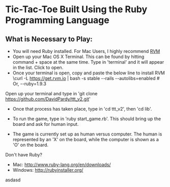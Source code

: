 Tic-Tac-Toe Built Using the Ruby Programming Language
========
What is Necessary to Play:
--------
+ You will need Ruby installed. For Mac Users, I highly recommend [RVM](https://rvm.io/)
+ Open up your Mac OS X Terminal. This can be found by hitting command + space at the same time. Type in 'terminal' and it will appear in the list. Click to open.
+ Once your terminal is open, copy and paste the below line to install RVM
	\curl -L https://get.rvm.io | bash -s stable --rails --autolibs=enabled # Or, --ruby=1.9.3

Open up your terminal and type in 'git clone https://github.com/DavidPardy/ttt_v2.git'

- Once that process has taken place, type in 'cd ttt_v2', then 'cd lib'.

- To run the game, type in 'ruby start_game.rb'. This should bring up the board and ask for human input.

- The game is currently set up as human versus computer. The human is represented by an 'X' on the board, while the computer is shown as a 'O' on the board.

Don't have Ruby?
- Mac: http://www.ruby-lang.org/en/downloads/
- Windows: http://rubyinstaller.org/

asdasd